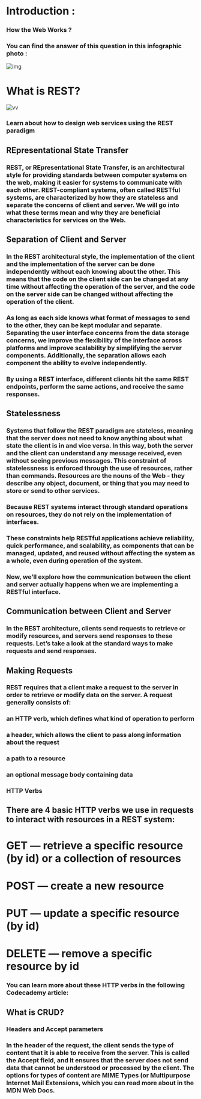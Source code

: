 # Introduction :

### How the Web Works ?
### You can find the answer of this question in this infographic photo :


![img](https://infographiclist.files.wordpress.com/2012/11/howdoesinternetwork_4fdf33a6a527b.jpg)


# What is REST?

![vv](https://api.zestard.com/wp-content/uploads/2015/12/What-is-Rest-API-02-1.jpg)


### Learn about how to design web services using the REST paradigm
## REpresentational State Transfer
### REST, or REpresentational State Transfer, is an architectural style for providing standards between computer systems on the web, making it easier for systems to communicate with each other. REST-compliant systems, often called RESTful systems, are characterized by how they are stateless and separate the concerns of client and server. We will go into what these terms mean and why they are beneficial characteristics for services on the Web.

## Separation of Client and Server
### In the REST architectural style, the implementation of the client and the implementation of the server can be done independently without each knowing about the other. This means that the code on the client side can be changed at any time without affecting the operation of the server, and the code on the server side can be changed without affecting the operation of the client.

### As long as each side knows what format of messages to send to the other, they can be kept modular and separate. Separating the user interface concerns from the data storage concerns, we improve the flexibility of the interface across platforms and improve scalability by simplifying the server components. Additionally, the separation allows each component the ability to evolve independently.

### By using a REST interface, different clients hit the same REST endpoints, perform the same actions, and receive the same responses.

## Statelessness
### Systems that follow the REST paradigm are stateless, meaning that the server does not need to know anything about what state the client is in and vice versa. In this way, both the server and the client can understand any message received, even without seeing previous messages. This constraint of statelessness is enforced through the use of resources, rather than commands. Resources are the nouns of the Web - they describe any object, document, or thing that you may need to store or send to other services.

### Because REST systems interact through standard operations on resources, they do not rely on the implementation of interfaces.

### These constraints help RESTful applications achieve reliability, quick performance, and scalability, as components that can be managed, updated, and reused without affecting the system as a whole, even during operation of the system.

### Now, we’ll explore how the communication between the client and server actually happens when we are implementing a RESTful interface.

## Communication between Client and Server
### In the REST architecture, clients send requests to retrieve or modify resources, and servers send responses to these requests. Let’s take a look at the standard ways to make requests and send responses.

## Making Requests
### REST requires that a client make a request to the server in order to retrieve or modify data on the server. A request generally consists of:

### an HTTP verb, which defines what kind of operation to perform
### a header, which allows the client to pass along information about the request
### a path to a resource
### an optional message body containing data
### HTTP Verbs

## There are 4 basic HTTP verbs we use in requests to interact with resources in a REST system:

# GET — retrieve a specific resource (by id) or a collection of resources
# POST — create a new resource
# PUT — update a specific resource (by id)
# DELETE — remove a specific resource by id
### You can learn more about these HTTP verbs in the following Codecademy article:

## What is CRUD?
### Headers and Accept parameters
### In the header of the request, the client sends the type of content that it is able to receive from the server. This is called the Accept field, and it ensures that the server does not send data that cannot be understood or processed by the client. The options for types of content are MIME Types (or Multipurpose Internet Mail Extensions, which you can read more about in the MDN Web Docs.

